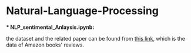 # Natural-Language-Processing

<b>* NLP_sentimental_Anlaysis.ipynb:</b>

the dataset and the related paper can be found from <a href="https://www.cs.jhu.edu/~mdredze/datasets/sentiment/index2.html">this link</a>, which is the data of Amazon books' reviews.
